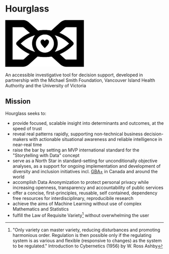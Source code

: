 # Hourglass

<img src="hourglass.png" width="250">

An accessible investigative tool for decision support, developed in partnership with the Michael Smith Foundation, Vancouver Island Health Authority and the University of Victoria 

## Mission
Hourglass seeks to:
* provide focused, scalable insight into determinants and outcomes, at the speed of trust
* reveal real patterns rapidly, supporting non-technical business decision-makers with actionable situational awareness and reliable intelligence in near-real time
* raise the bar by setting an MVP international standard for the "Storytelling with Data" concept  
* serve as a North Star in standard-setting for unconditionally objective analyses, as a support for ongoing implementation and development of diversity and inclusion initiatives incl. [GBA+](https://www2.gov.bc.ca/assets/gov/british-columbians-our-governments/services-policies-for-government/gender-equity/factsheet-gba.pdf) in Canada and around the world
* accomplish Data Anonymization to protect personal privacy while increasing openness, transparency and accountability of public services
* offer a concise, first-principles, reusable, self contained, dependency free resources for interdisciplinary, reproducibile research
* achieve the aims of Machine Learning without use of complex Mathematics and Statistics
* fulfill the Law of Requisite Variety[^1] without overwhelming the user

[^1]: "Only variety can master variety, reducing disturbances and promoting harmonious order. Regulation is then possible only if the regulating system is as various and flexible (responsive to changes) as the system to be regulated." Introduction to Cybernetics (1956) by W. Ross Ashby
